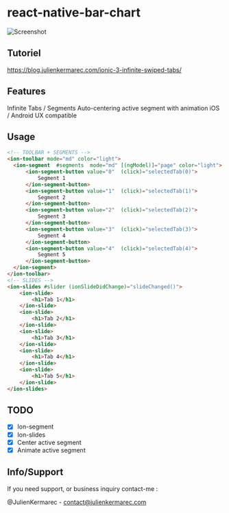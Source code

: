 # react-native-bar-chart

![Screenshot](https://raw.githubusercontent.com/julienkermarec/ionic-infinite-swiped-tabs/master/screenshots/header.png)

## Tutoriel

https://blog.julienkermarec.com/ionic-3-infinite-swiped-tabs/

## Features
Infinite Tabs / Segments
Auto-centering active segment with animation
iOS / Android UX compatible

## Usage
```html
<!-- TOOLBAR + SEGMENTS -->
<ion-toolbar mode="md" color="light">
  <ion-segment  #segments  mode="md" [(ngModel)]="page" color="light">
      <ion-segment-button value="0"  (click)="selectedTab(0)">
          Segment 1
      </ion-segment-button>
      <ion-segment-button value="1"  (click)="selectedTab(1)">
          Segment 2
      </ion-segment-button>
      <ion-segment-button value="2"  (click)="selectedTab(2)">
          Segment 3
      </ion-segment-button>
      <ion-segment-button value="3"  (click)="selectedTab(3)">
          Segment 4
      </ion-segment-button>
      <ion-segment-button value="4"  (click)="selectedTab(4)">
          Segment 5
      </ion-segment-button>
  </ion-segment>
</ion-toolbar>
<!-- SLIDES -->
<ion-slides #slider (ionSlideDidChange)="slideChanged()">
    <ion-slide>
        <h1>Tab 1</h1>
    </ion-slide>
    <ion-slide>
        <h1>Tab 2</h1>
    </ion-slide>
    <ion-slide>
        <h1>Tab 3</h1>
    </ion-slide>
    <ion-slide>
        <h1>Tab 4</h1>
    </ion-slide>
    <ion-slide>
        <h1>Tab 5</h1>
    </ion-slide>
</ion-slides>

```

## TODO
- [X] Ion-segment
- [X] Ion-slides
- [X] Center active segment
- [X] Animate active segment

## Info/Support

If you need support, or business inquiry contact-me :

@JulienKermarec - contact@julienkermarec.com
